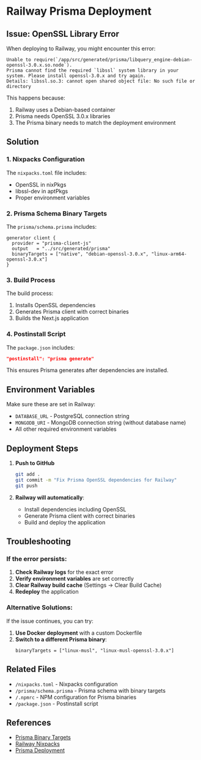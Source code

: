 # Railway Prisma Deployment

## Issue: OpenSSL Library Error

When deploying to Railway, you might encounter this error:
```
Unable to require(`/app/src/generated/prisma/libquery_engine-debian-openssl-3.0.x.so.node`).
Prisma cannot find the required `libssl` system library in your system. Please install openssl-3.0.x and try again.
Details: libssl.so.3: cannot open shared object file: No such file or directory
```

This happens because:
1. Railway uses a Debian-based container
2. Prisma needs OpenSSL 3.0.x libraries
3. The Prisma binary needs to match the deployment environment

## Solution

### 1. Nixpacks Configuration
The `nixpacks.toml` file includes:
- OpenSSL in nixPkgs
- libssl-dev in aptPkgs
- Proper environment variables

### 2. Prisma Schema Binary Targets
The `prisma/schema.prisma` includes:
```prisma
generator client {
  provider = "prisma-client-js"
  output   = "../src/generated/prisma"
  binaryTargets = ["native", "debian-openssl-3.0.x", "linux-arm64-openssl-3.0.x"]
}
```

### 3. Build Process
The build process:
1. Installs OpenSSL dependencies
2. Generates Prisma client with correct binaries
3. Builds the Next.js application

### 4. Postinstall Script
The `package.json` includes:
```json
"postinstall": "prisma generate"
```
This ensures Prisma generates after dependencies are installed.

## Environment Variables

Make sure these are set in Railway:
- `DATABASE_URL` - PostgreSQL connection string
- `MONGODB_URI` - MongoDB connection string (without database name)
- All other required environment variables

## Deployment Steps

1. **Push to GitHub**
   ```bash
   git add .
   git commit -m "Fix Prisma OpenSSL dependencies for Railway"
   git push
   ```

2. **Railway will automatically**:
   - Install dependencies including OpenSSL
   - Generate Prisma client with correct binaries
   - Build and deploy the application

## Troubleshooting

### If the error persists:

1. **Check Railway logs** for the exact error
2. **Verify environment variables** are set correctly
3. **Clear Railway build cache** (Settings → Clear Build Cache)
4. **Redeploy** the application

### Alternative Solutions:

If the issue continues, you can try:

1. **Use Docker deployment** with a custom Dockerfile
2. **Switch to a different Prisma binary**:
   ```prisma
   binaryTargets = ["linux-musl", "linux-musl-openssl-3.0.x"]
   ```

## Related Files

- `/nixpacks.toml` - Nixpacks configuration
- `/prisma/schema.prisma` - Prisma schema with binary targets
- `/.npmrc` - NPM configuration for Prisma binaries
- `/package.json` - Postinstall script

## References

- [Prisma Binary Targets](https://www.prisma.io/docs/reference/api-reference/prisma-schema-reference#binarytargets)
- [Railway Nixpacks](https://nixpacks.com/docs/configuration/file)
- [Prisma Deployment](https://www.prisma.io/docs/guides/deployment/deployment)
